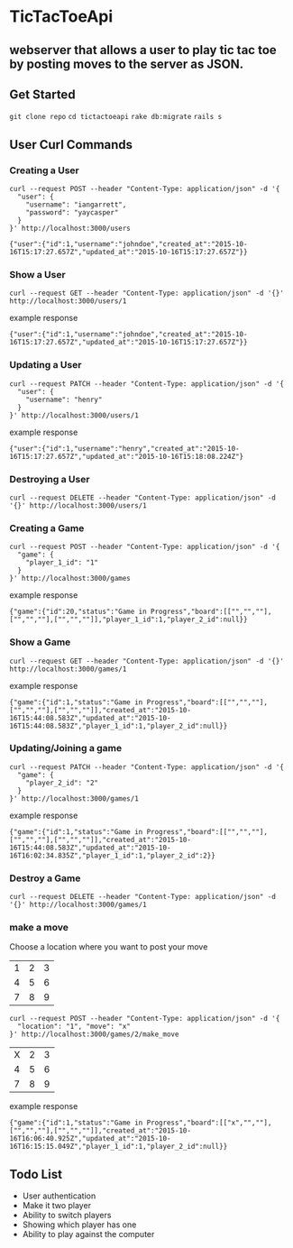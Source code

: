 # TicTacToeApi

## webserver that allows a user to play tic tac toe by posting moves to the server as JSON.

## Get Started
`git clone repo`
`cd tictactoeapi`
`rake db:migrate`
`rails s`

## User Curl Commands

### Creating a User

```
curl --request POST --header "Content-Type: application/json" -d '{
  "user": {
    "username": "iangarrett",
    "password": "yaycasper"
  }
}' http://localhost:3000/users
```

```
{"user":{"id":1,"username":"johndoe","created_at":"2015-10-16T15:17:27.657Z","updated_at":"2015-10-16T15:17:27.657Z"}}
```

### Show a User

```
curl --request GET --header "Content-Type: application/json" -d '{}' http://localhost:3000/users/1
```

example response
```
{"user":{"id":1,"username":"johndoe","created_at":"2015-10-16T15:17:27.657Z","updated_at":"2015-10-16T15:17:27.657Z"}}
```


### Updating a User

```
curl --request PATCH --header "Content-Type: application/json" -d '{
  "user": {
    "username": "henry"
  }
}' http://localhost:3000/users/1
```

example response
```
{"user":{"id":1,"username":"henry","created_at":"2015-10-16T15:17:27.657Z","updated_at":"2015-10-16T15:18:08.224Z"}
```

### Destroying a User

```
curl --request DELETE --header "Content-Type: application/json" -d '{}' http://localhost:3000/users/1
```

### Creating a Game

```
curl --request POST --header "Content-Type: application/json" -d '{
  "game": {
    "player_1_id": "1"
  }
}' http://localhost:3000/games
```

example response
```
{"game":{"id":20,"status":"Game in Progress","board":[["","",""],["","",""],["","",""]],"player_1_id":1,"player_2_id":null}}
```

### Show a Game

```
curl --request GET --header "Content-Type: application/json" -d '{}' http://localhost:3000/games/1
```

example response
```
{"game":{"id":1,"status":"Game in Progress","board":[["","",""],["","",""],["","",""]],"created_at":"2015-10-16T15:44:08.583Z","updated_at":"2015-10-16T15:44:08.583Z","player_1_id":1,"player_2_id":null}}
```

### Updating/Joining a game

```
curl --request PATCH --header "Content-Type: application/json" -d '{
  "game": {
    "player_2_id": "2"
  }
}' http://localhost:3000/games/1
```

example response
```
{"game":{"id":1,"status":"Game in Progress","board":[["","",""],["","",""],["","",""]],"created_at":"2015-10-16T15:44:08.583Z","updated_at":"2015-10-16T16:02:34.835Z","player_1_id":1,"player_2_id":2}}
```

### Destroy a Game

```
curl --request DELETE --header "Content-Type: application/json" -d '{}' http://localhost:3000/games/1
```


### make a move

Choose a location where you want to post your move

<table>
  <tr>
    <td>1</td>
    <td>2</td>
    <td>3</td>
  </tr>
  <tr>
    <td>4</td>
    <td>5</td>
    <td>6</td>
  </tr>
  <tr>
    <td>7</td>
    <td>8</td>
    <td>9</td>
  </tr>
</table>

```
curl --request POST --header "Content-Type: application/json" -d '{
  "location": "1", "move": "x"
}' http://localhost:3000/games/2/make_move
```

<table>
  <tr>
    <td>X</td>
    <td>2</td>
    <td>3</td>
  </tr>
  <tr>
    <td>4</td>
    <td>5</td>
    <td>6</td>
  </tr>
  <tr>
    <td>7</td>
    <td>8</td>
    <td>9</td>
  </tr>
</table>

example response

```
{"game":{"id":1,"status":"Game in Progress","board":[["x","",""],["","",""],["","",""]],"created_at":"2015-10-16T16:06:40.925Z","updated_at":"2015-10-16T16:15:15.049Z","player_1_id":1,"player_2_id":null}}
```

## Todo List
 - User authentication
 - Make it two player
 - Ability to switch players
 - Showing which player has one
 - Ability to play against the computer

